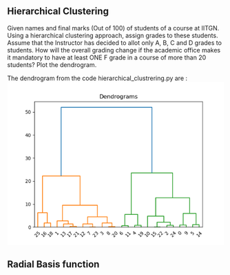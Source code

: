 ## Hierarchical Clustering

Given names and final marks (Out of 100) of students of a course at IITGN. Using a hierarchical clustering approach, assign grades to these students. Assume that the Instructor has decided to allot only A, B, C and D grades to students. How will the overall grading change if the academic office makes it mandatory to have at least ONE F grade in a course of more than 20 students? Plot the dendrogram.

The dendrogram from the code hierarchical_clustrering.py are :
<br> ![alt-txt](hierarchical-clustering/dendrogram.png) </br>

## Radial Basis function